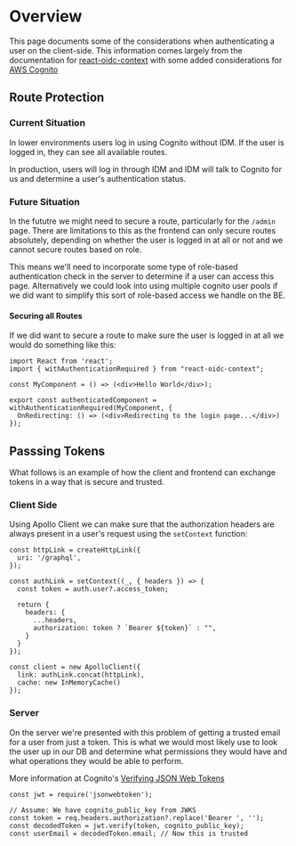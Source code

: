 # Overview

This page documents some of the considerations when authenticating a user on the client-side. This information comes largely from the documentation for [react-oidc-context](https://www.npmjs.com/package/react-oidc-context) with some added considerations for [AWS Cognito](https://docs.aws.amazon.com/cognito/latest/developerguide/what-is-amazon-cognito.html)

## Route Protection

### Current Situation

In lower environments users log in using Cognito without IDM. If the user is logged in, they can see all available routes.

In production, users will log in through IDM and IDM will talk to Cognito for us and determine a user's authentication status.

### Future Situation

In the fututre we might need to secure a route, particularly for the `/admin` page. There are limitations to this as the frontend can only secure routes absolutely, depending on whether the user is logged in at all or not and we cannot secure routes based on role.

This means we'll need to incorporate some type of role-based authentication check in the server to determine if a user can access this page. Alternatively we could look into using multiple cognito user pools if we did want to simplify this sort of role-based access we handle on the BE.

#### Securing all Routes

If we did want to secure a route to make sure the user is logged in at all we would do something like this:

```
import React from 'react';
import { withAuthenticationRequired } from "react-oidc-context";

const MyComponent = () => (<div>Hello World</div>);

export const authenticatedComponent = withAuthenticationRequired(MyComponent, {
  OnRedirecting: () => (<div>Redirecting to the login page...</div>)
});
```

## Passsing Tokens

What follows is an example of how the client and frontend can exchange tokens in a way that is secure and trusted.

### Client Side

Using Apollo Client we can make sure that the authorization headers are always present in a user's request using the `setContext` function:

```
const httpLink = createHttpLink({
  uri: '/graphql',
});

const authLink = setContext((_, { headers }) => {
  const token = auth.user?.access_token;

  return {
    headers: {
      ...headers,
      authorization: token ? `Bearer ${token}` : "",
    }
  }
});

const client = new ApolloClient({
  link: authLink.concat(httpLink),
  cache: new InMemoryCache()
});
```

### Server

On the server we're presented with this problem of getting a trusted email for a user from just a token. This is what we would most likely use to look the user up in our DB and determine what permissions they would have and what operations they would be able to perform.

More information at Cognito's [Verifying JSON Web Tokens](https://docs.aws.amazon.com/cognito/latest/developerguide/amazon-cognito-user-pools-using-tokens-verifying-a-jwt.html)

```
const jwt = require('jsonwebtoken');

// Assume: We have cognito_public_key from JWKS
const token = req.headers.authorization?.replace('Bearer ', '');
const decodedToken = jwt.verify(token, cognito_public_key);
const userEmail = decodedToken.email; // Now this is trusted
```
